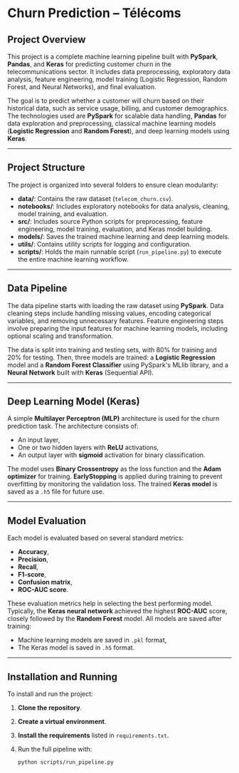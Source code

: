 # **Churn Prediction – Télécoms**

## **Project Overview**

This project is a complete machine learning pipeline built with **PySpark**, **Pandas**, and **Keras** for predicting customer churn in the telecommunications sector. It includes data preprocessing, exploratory data analysis, feature engineering, model training (Logistic Regression, Random Forest, and Neural Networks), and final evaluation.

The goal is to predict whether a customer will churn based on their historical data, such as service usage, billing, and customer demographics. The technologies used are **PySpark** for scalable data handling, **Pandas** for data exploration and preprocessing, classical machine learning models (**Logistic Regression** and **Random Forest**), and deep learning models using **Keras**.

---

## **Project Structure**

The project is organized into several folders to ensure clean modularity:

- **data/**: Contains the raw dataset (`telecom_churn.csv`).
- **notebooks/**: Includes exploratory notebooks for data analysis, cleaning, model training, and evaluation.
- **src/**: Includes source Python scripts for preprocessing, feature engineering, model training, evaluation, and Keras model building.
- **models/**: Saves the trained machine learning and deep learning models.
- **utils/**: Contains utility scripts for logging and configuration.
- **scripts/**: Holds the main runnable script (`run_pipeline.py`) to execute the entire machine learning workflow.

---

## **Data Pipeline**

The data pipeline starts with loading the raw dataset using **PySpark**. Data cleaning steps include handling missing values, encoding categorical variables, and removing unnecessary features. Feature engineering steps involve preparing the input features for machine learning models, including optional scaling and transformation.

The data is split into training and testing sets, with 80% for training and 20% for testing. Then, three models are trained: a **Logistic Regression** model and a **Random Forest Classifier** using PySpark's MLlib library, and a **Neural Network** built with **Keras** (Sequential API).

---

## **Deep Learning Model (Keras)**

A simple **Multilayer Perceptron (MLP)** architecture is used for the churn prediction task. The architecture consists of:
- An input layer,
- One or two hidden layers with **ReLU** activations,
- An output layer with **sigmoid** activation for binary classification.

The model uses **Binary Crossentropy** as the loss function and the **Adam optimizer** for training. **EarlyStopping** is applied during training to prevent overfitting by monitoring the validation loss. The trained **Keras model** is saved as a `.h5` file for future use.

---

## **Model Evaluation**

Each model is evaluated based on several standard metrics:
- **Accuracy**,
- **Precision**,
- **Recall**,
- **F1-score**,
- **Confusion matrix**,
- **ROC-AUC score**.

These evaluation metrics help in selecting the best performing model. Typically, the **Keras neural network** achieved the highest **ROC-AUC** score, closely followed by the **Random Forest** model. All models are saved after training:
- Machine learning models are saved in `.pkl` format,
- The Keras model is saved in `.h5` format.

---

## **Installation and Running**

To install and run the project:
1. **Clone the repository**.
2. **Create a virtual environment**.
3. **Install the requirements** listed in `requirements.txt`.
4. Run the full pipeline with:

   ```bash
   python scripts/run_pipeline.py

